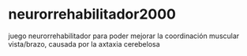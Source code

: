 # neurorrehabilitador2000
juego  neurorrehabilitador para poder mejorar la coordinación muscular vista/brazo, causada por la axtaxia cerebelosa
